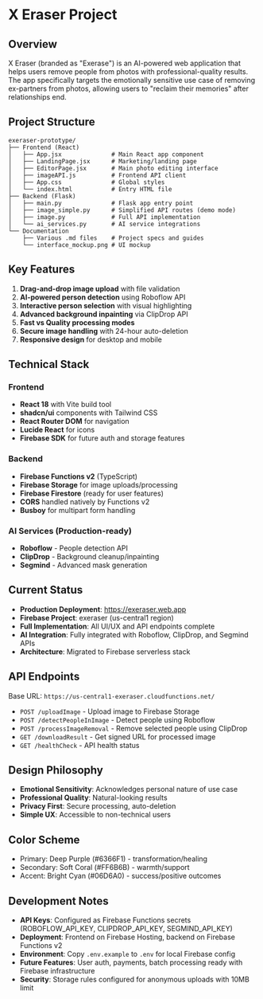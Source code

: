# X Eraser Project

## Overview
X Eraser (branded as "Exerase") is an AI-powered web application that helps users remove people from photos with professional-quality results. The app specifically targets the emotionally sensitive use case of removing ex-partners from photos, allowing users to "reclaim their memories" after relationships end.

## Project Structure
```
exeraser-prototype/
├── Frontend (React)
│   ├── App.jsx              # Main React app component
│   ├── LandingPage.jsx      # Marketing/landing page
│   ├── EditorPage.jsx       # Main photo editing interface
│   ├── imageAPI.js          # Frontend API client
│   ├── App.css              # Global styles
│   └── index.html           # Entry HTML file
├── Backend (Flask)
│   ├── main.py              # Flask app entry point
│   ├── image_simple.py      # Simplified API routes (demo mode)
│   ├── image.py             # Full API implementation
│   └── ai_services.py       # AI service integrations
└── Documentation
    ├── Various .md files    # Project specs and guides
    └── interface_mockup.png # UI mockup
```

## Key Features
1. **Drag-and-drop image upload** with file validation
2. **AI-powered person detection** using Roboflow API
3. **Interactive person selection** with visual highlighting
4. **Advanced background inpainting** via ClipDrop API
5. **Fast vs Quality processing modes**
6. **Secure image handling** with 24-hour auto-deletion
7. **Responsive design** for desktop and mobile

## Technical Stack
### Frontend
- **React 18** with Vite build tool
- **shadcn/ui** components with Tailwind CSS
- **React Router DOM** for navigation
- **Lucide React** for icons
- **Firebase SDK** for future auth and storage features

### Backend
- **Firebase Functions v2** (TypeScript)
- **Firebase Storage** for image uploads/processing
- **Firebase Firestore** (ready for user features)
- **CORS** handled natively by Functions v2
- **Busboy** for multipart form handling

### AI Services (Production-ready)
- **Roboflow** - People detection API
- **ClipDrop** - Background cleanup/inpainting
- **Segmind** - Advanced mask generation

## Current Status
- **Production Deployment**: https://exeraser.web.app
- **Firebase Project**: exeraser (us-central1 region)
- **Full Implementation**: All UI/UX and API endpoints complete
- **AI Integration**: Fully integrated with Roboflow, ClipDrop, and Segmind APIs
- **Architecture**: Migrated to Firebase serverless stack

## API Endpoints
Base URL: `https://us-central1-exeraser.cloudfunctions.net/`
- `POST /uploadImage` - Upload image to Firebase Storage
- `POST /detectPeopleInImage` - Detect people using Roboflow
- `POST /processImageRemoval` - Remove selected people using ClipDrop
- `GET /downloadResult` - Get signed URL for processed image
- `GET /healthCheck` - API health status

## Design Philosophy
- **Emotional Sensitivity**: Acknowledges personal nature of use case
- **Professional Quality**: Natural-looking results
- **Privacy First**: Secure processing, auto-deletion
- **Simple UX**: Accessible to non-technical users

## Color Scheme
- Primary: Deep Purple (#6366F1) - transformation/healing
- Secondary: Soft Coral (#FF6B6B) - warmth/support
- Accent: Bright Cyan (#06D6A0) - success/positive outcomes

## Development Notes
- **API Keys**: Configured as Firebase Functions secrets (ROBOFLOW_API_KEY, CLIPDROP_API_KEY, SEGMIND_API_KEY)
- **Deployment**: Frontend on Firebase Hosting, backend on Firebase Functions v2
- **Environment**: Copy `.env.example` to `.env` for local Firebase config
- **Future Features**: User auth, payments, batch processing ready with Firebase infrastructure
- **Security**: Storage rules configured for anonymous uploads with 10MB limit